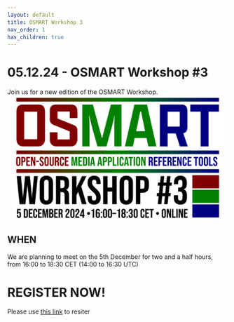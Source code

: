 ```yaml
---
layout: default
title: OSMART Workshop 3
nav_order: 1
has_children: true
---
```


# 05.12.24 - OSMART Workshop #3
Join us for a new edition of the OSMART Workshop.
![OSMART_workshop_3](../assets/images/osmart3.jpg)

## WHEN
We are planning to meet on the 5th December for two and a half hours, from 16:00 to 18:30 CET (14:00 to 16:30 UTC)

# REGISTER NOW!
Please use [this link](https://us06web.zoom.us/meeting/register/tZIpde-hqjgjH9Q7i_au6ixY2__3vWIybWvm) to resiter
